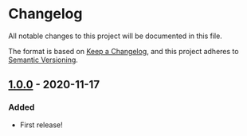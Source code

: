 # Changelog
All notable changes to this project will be documented in this file.

The format is based on [Keep a Changelog](https://keepachangelog.com/en/1.0.0/),
and this project adheres to [Semantic Versioning](https://semver.org/spec/v2.0.0.html).

## [1.0.0] - 2020-11-17
### Added
- First release!

[1.0.0]: https://github.com/keithdowd/market-maven/releases/tag/v1.0.0